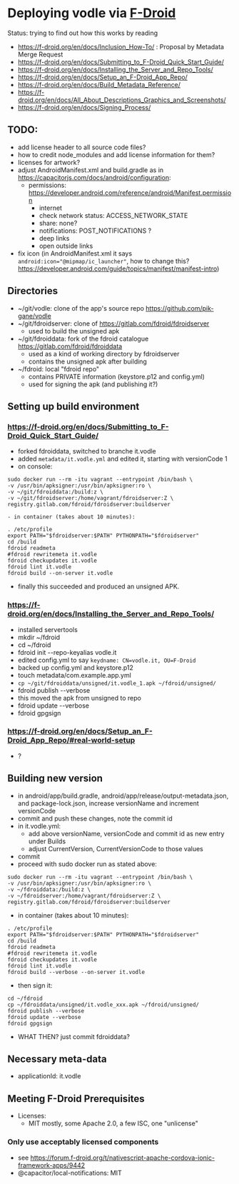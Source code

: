 # Deploying vodle via [F-Droid](https://f-droid.org)

Status: trying to find out how this works by reading 
- https://f-droid.org/en/docs/Inclusion_How-To/ : Proposal by Metadata Merge Request
- https://f-droid.org/en/docs/Submitting_to_F-Droid_Quick_Start_Guide/
- https://f-droid.org/en/docs/Installing_the_Server_and_Repo_Tools/
- https://f-droid.org/en/docs/Setup_an_F-Droid_App_Repo/
- https://f-droid.org/en/docs/Build_Metadata_Reference/
- https://f-droid.org/en/docs/All_About_Descriptions_Graphics_and_Screenshots/
- https://f-droid.org/en/docs/Signing_Process/

## TODO:

- add license header to all source code files?
- how to credit node_modules and add license information for them?
- licenses for artwork?
- adjust AndroidManifest.xml and build.gradle as in https://capacitorjs.com/docs/android/configuration:
    - permissions: https://developer.android.com/reference/android/Manifest.permission
        - internet
        - check network status: ACCESS_NETWORK_STATE
        - share: none?
        - notifications: POST_NOTIFICATIONS ?
        - deep links
        - open outside links
- fix icon (in AndroidManifest.xml it says `android:icon="@mipmap/ic_launcher"`, how to change this? https://developer.android.com/guide/topics/manifest/manifest-intro)

## Directories
- ~/git/vodle: clone of the app's source repo https://github.com/pik-gane/vodle
- ~/git/fdroidserver: clone of https://gitlab.com/fdroid/fdroidserver
    - used to build the unsigned apk
- ~/git/fdroiddata: fork of the fdroid catalogue https://gitlab.com/fdroid/fdroiddata
    - used as a kind of working directory by fdroidserver
    - contains the unsigned apk after building  
- ~/fdroid: local "fdroid repo"
    - contains PRIVATE information (keystore.p12 and config.yml)
    - used for signing the apk (and publishing it?) 

## Setting up build environment

### https://f-droid.org/en/docs/Submitting_to_F-Droid_Quick_Start_Guide/
- forked fdroiddata, switched to branche it.vodle
- added `metadata/it.vodle.yml` and edited it, starting with versionCode 1
- on console:
```
sudo docker run --rm -itu vagrant --entrypoint /bin/bash \
-v /usr/bin/apksigner:/usr/bin/apksigner:ro \
-v ~/git/fdroiddata:/build:z \
-v ~/git/fdroidserver:/home/vagrant/fdroidserver:Z \
registry.gitlab.com/fdroid/fdroidserver:buildserver
```
    - in container (takes about 10 minutes):
```
. /etc/profile
export PATH="$fdroidserver:$PATH" PYTHONPATH="$fdroidserver"
cd /build
fdroid readmeta
#fdroid rewritemeta it.vodle
fdroid checkupdates it.vodle
fdroid lint it.vodle
fdroid build --on-server it.vodle
```
- finally this succeeded and produced an unsigned APK.

### https://f-droid.org/en/docs/Installing_the_Server_and_Repo_Tools/
- installed servertools
- mkdir ~/fdroid
- cd ~/fdroid
- fdroid init --repo-keyalias vodle.it
- edited config.yml to say `keydname: CN=vodle.it, OU=F-Droid`
- backed up config.yml and keystore.p12
- touch metadata/com.example.app.yml
- `cp ~/git/fdroiddata/unsigned/it.vodle_1.apk ~/fdroid/unsigned/`
- fdroid publish --verbose
- this moved the apk from unsigned to repo
- fdroid update --verbose
- fdroid gpgsign

### https://f-droid.org/en/docs/Setup_an_F-Droid_App_Repo/#real-world-setup
- ?

## Building new version

- in android/app/build.gradle, android/app/release/output-metadata.json, and package-lock.json, increase versionName and increment versionCode
- commit and push these changes, note the commit id
- in it.vodle.yml:
    - add above versionName, versionCode and commit id as new entry under Builds
    - adjust CurrentVersion, CurrentVersionCode to those values
- commit 
- proceed with sudo docker run as stated above:
```
sudo docker run --rm -itu vagrant --entrypoint /bin/bash \
-v /usr/bin/apksigner:/usr/bin/apksigner:ro \
-v ~/fdroiddata:/build:z \
-v ~/fdroidserver:/home/vagrant/fdroidserver:Z \
registry.gitlab.com/fdroid/fdroidserver:buildserver
```
- in container (takes about 10 minutes):
```
. /etc/profile
export PATH="$fdroidserver:$PATH" PYTHONPATH="$fdroidserver"
cd /build
fdroid readmeta
#fdroid rewritemeta it.vodle
fdroid checkupdates it.vodle
fdroid lint it.vodle
fdroid build --verbose --on-server it.vodle
```
- then sign it:
```
cd ~/fdroid
cp ~/fdroiddata/unsigned/it.vodle_xxx.apk ~/fdroid/unsigned/
fdroid publish --verbose
fdroid update --verbose
fdroid gpgsign
```
- WHAT THEN? just commit fdroiddata?

## Necessary meta-data

- applicationId: it.vodle

## Meeting F-Droid Prerequisites

- Licenses:
    - MIT mostly, some Apache 2.0, a few ISC, one "unlicense"

### Only use acceptably licensed components
- see https://forum.f-droid.org/t/nativescript-apache-cordova-ionic-framework-apps/9442
- @capacitor/local-notifications: MIT



 